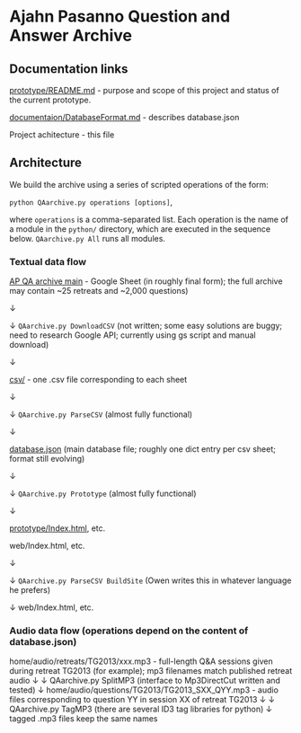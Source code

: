 # Ajahn Pasanno Question and Answer Archive

## Documentation links
[prototype/README.md](prototype/README.md) - purpose and scope of this project and status of the current prototype.

[documentaion/DatabaseFormat.md](documentaion/DatabaseFormat.md) - describes database.json

Project achitecture - this file


## Architecture
We build the archive using a series of scripted operations of the form:

`python QAarchive.py operations [options]`,

where `operations` is a comma-separated list. Each operation is the name of a module in the `python/` directory, which are executed in the sequence below. `QAarchive.py All` runs all modules.

### Textual data flow
[AP QA archive main](https://docs.google.com/spreadsheets/d/1JIOwbYh6M1Ax9O6tFsgpwWYoDPJRbWEzhB_nwyOSS20/edit?usp=sharing) - Google Sheet (in roughly final form); the full archive may contain ~25 retreats and ~2,000 questions)

↓

↓ `QAarchive.py DownloadCSV` (not written; some easy solutions are buggy; need to research Google API; currently using gs script and manual download)

↓

[csv/](csv/) - one .csv file corresponding to each sheet

↓

↓ `QAarchive.py ParseCSV` (almost fully functional)

↓

[database.json](database.json) (main database file; roughly one dict entry per csv sheet; format still evolving)

↓

↓ `QAarchive.py Prototype` (almost fully functional)

↓

[prototype/Index.html](prototype/Index.html), etc.

web/Index.html, etc.

↓

↓ `QAarchive.py ParseCSV BuildSite` (Owen writes this in whatever language he prefers)

↓
web/Index.html, etc.

### Audio data flow (operations depend on the content of database.json)

home/audio/retreats/TG2013/xxx.mp3 - full-length Q&A sessions given during retreat TG2013 (for example); mp3 filenames match published retreat audio
    ↓
    ↓    QAarchive.py SplitMP3 (interface to Mp3DirectCut written and tested)
    ↓
home/audio/questions/TG2013/TG2013_SXX_QYY.mp3 - audio files corresponding to question YY in session XX of retreat TG2013
    ↓
    ↓    QAarchive.py TagMP3 (there are several ID3 tag libraries for python)
    ↓
tagged .mp3 files keep the same names
